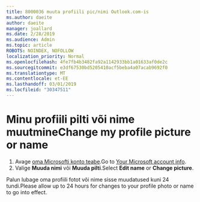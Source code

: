 ```yaml
---
title: 8000036 muuta profiili pic/nimi Outlook.com-is
ms.author: daeite
author: daeite
manager: joallard
ms.date: 2/28/2019
ms.audience: Admin
ms.topic: article
ROBOTS: NOINDEX, NOFOLLOW
localization_priority: Normal
ms.openlocfilehash: 4fe7fb4b3482fa92a1142933bb1a01633af0de2c
ms.sourcegitcommit: e3df67530bd5205410acf5beba4a07acab9692f0
ms.translationtype: MT
ms.contentlocale: et-EE
ms.lasthandoff: 03/01/2019
ms.locfileid: "30347511"
---
```

# <a name="change-my-profile-picture-or-name"></a><span data-ttu-id="ed14c-102">Minu profiili pilti või nime muutmine</span><span class="sxs-lookup"><span data-stu-id="ed14c-102">Change my profile picture or name</span></span>

1. <span data-ttu-id="ed14c-103">Avage [oma Microsofti konto teabe](https://go.microsoft.com/fwlink/p/?linkid=860841).</span><span class="sxs-lookup"><span data-stu-id="ed14c-103">Go to [Your Microsoft account info](https://go.microsoft.com/fwlink/p/?linkid=860841).</span></span>
1. <span data-ttu-id="ed14c-104">Valige **Muuda nimi** või **Muuda pilti**.</span><span class="sxs-lookup"><span data-stu-id="ed14c-104">Select **Edit name** or **Change picture**.</span></span>

<span data-ttu-id="ed14c-105">Palun lubage oma profiili fotot või nime sisse muudatused kuni 24 tundi.</span><span class="sxs-lookup"><span data-stu-id="ed14c-105">Please allow up to 24 hours for changes to your profile photo or name to go into effect.</span></span>